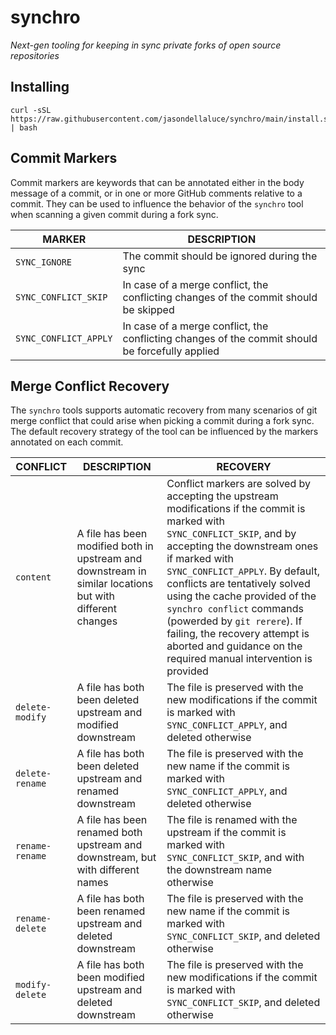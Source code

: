 # synchro

_Next-gen tooling for keeping in sync private forks of open source repositories_

## Installing

```
curl -sSL https://raw.githubusercontent.com/jasondellaluce/synchro/main/install.sh | bash
```

## Commit Markers

Commit markers are keywords that can be annotated either in the body message of a commit, or in one or more GitHub comments relative to a commit. They can be used to influence the behavior of the `synchro` tool when scanning a given commit during a fork sync.

|        MARKER         |                                           DESCRIPTION                                           |
|-----------------------|-------------------------------------------------------------------------------------------------|
| `SYNC_IGNORE`         | The commit should be ignored during the sync                                                    |
| `SYNC_CONFLICT_SKIP`  | In case of a merge conflict, the conflicting changes of the commit should be skipped            |
| `SYNC_CONFLICT_APPLY` | In case of a merge conflict, the conflicting changes of the commit should be forcefully applied |

## Merge Conflict Recovery

The `synchro` tools supports automatic recovery from many scenarios of git merge conflict that could arise when picking a commit during a fork sync. The default recovery strategy of the tool can be influenced by the markers annotated on each commit.

|    CONFLICT     |                                               DESCRIPTION                                                |                                                                                                                                                                                                                    RECOVERY                                                                                                                                                                                                                     |
|-----------------|----------------------------------------------------------------------------------------------------------|-------------------------------------------------------------------------------------------------------------------------------------------------------------------------------------------------------------------------------------------------------------------------------------------------------------------------------------------------------------------------------------------------------------------------------------------------|
| `content`       | A file has been modified both in upstream and downstream in similar locations but with different changes | Conflict markers are solved by accepting the upstream modifications if the commit is marked with `SYNC_CONFLICT_SKIP`, and by accepting the downstream ones if marked with `SYNC_CONFLICT_APPLY`. By default, conflicts are tentatively solved using the cache provided of the `synchro conflict` commands (powerded by `git rerere`). If failing, the recovery attempt is aborted and guidance on the required manual intervention is provided |
| `delete-modify` | A file has both been deleted upstream and modified downstream                                            | The file is preserved with the new modifications if the commit is marked with `SYNC_CONFLICT_APPLY`, and deleted otherwise                                                                                                                                                                                                                                                                                                                      |
| `delete-rename` | A file has both been deleted upstream and renamed downstream                                             | The file is preserved with the new name if the commit is marked with `SYNC_CONFLICT_APPLY`, and deleted otherwise                                                                                                                                                                                                                                                                                                                               |
| `rename-rename` | A file has been renamed both upstream and downstream, but with different names                           | The file is renamed with the upstream if the commit is marked with `SYNC_CONFLICT_SKIP`, and with the downstream name otherwise                                                                                                                                                                                                                                                                                                                 |
| `rename-delete` | A file has both been renamed upstream and deleted downstream                                             | The file is preserved with the new name if the commit is marked with `SYNC_CONFLICT_SKIP`, and deleted otherwise                                                                                                                                                                                                                                                                                                                                |
| `modify-delete` | A file has both been modified upstream and deleted downstream                                            | The file is preserved with the new modifications if the commit is marked with `SYNC_CONFLICT_SKIP`, and deleted otherwise                                                                                                                                                                                                                                                                                                                       |
